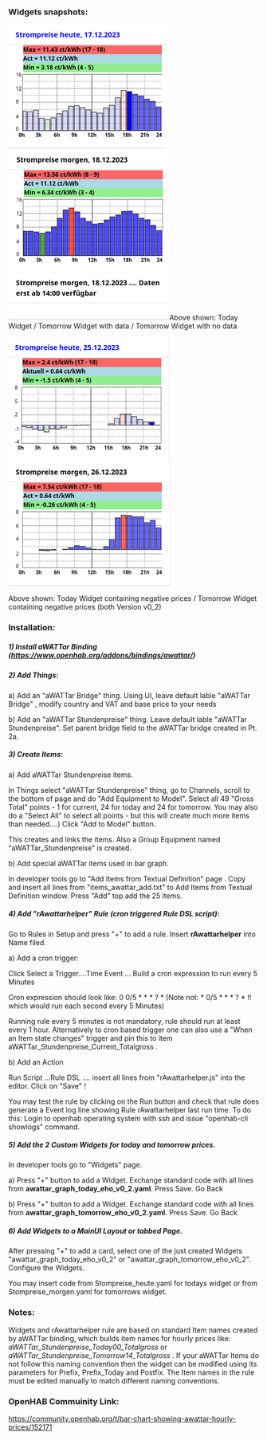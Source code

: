 ### Widgets snapshots:
<img src="Price_plot_today_v1.png"> <img src="Price_plot_tomorrow_ok_v1.png"> <img src="Price_plot_tomorrow_nodata_v1.png">
Above shown: Today Widget /  Tomorrow Widget with data / Tomorrow Widget with no data

<img src="Price_plot_today_with_neg_prices_v2.png"> <img src="Price_plot_tomorrow_with_neg_prices_v2.png">

Above shown: Today Widget containing negative prices /  Tomorrow Widget containing negative prices (both Version v0_2)

### Installation:

##### 1) Install aWATTar Binding (https://www.openhab.org/addons/bindings/awattar/)
##### 2) Add Things: 
 a) Add an "aWATTar Bridge" thing. Using UI, leave default lable "aWATTar Bridge" , modify country and VAT and base price to your needs
   
 b) Add an "aWATTar Stundenpreise" thing. Leave default lable "aWATTar Stundenpreise".  Set parent bridge field to the aWATTar bridge created in Pt. 2a.
##### 3) Create Items:
 a) Add aWATTar Stundenpreise items.
 
In Things select "aWATTar Stundenpreise" thing, go to Channels, scroll to the bottom of page 
and do "Add Equipment to Model". Select all 49 "Gross Total" points - 1 for current, 24 for today and 24 for tomorrow. You may also do a "Select All" to select all points - but this will create much more items than needed....)
Click "Add to Model" button. 

This creates and links the items. Also a Group Equipment named "aWATTar_Stundenpreise" is created.
   
 b) Add special aWATTar items used in bar graph. 
 
 In developer tools go to "Add Items from Textual Definition" page . 
Copy and insert all lines from "items_awattar_add.txt" to Add Items from Textual Definition window.
Press "Add" top add the 25 items.
##### 4) Add "rAwattarhelper" Rule (cron triggered Rule DSL script):
   Go to Rules in Setup and press "+" to add a rule. Insert **rAwattarhelper** into Name filed.
   
 a) Add a cron trigger:
 
 Click Select a Trigger....Time Event ... Build a cron expression to run every 5 Minutes

Cron expression should look like: 0 0/5 * * * ? *
(Note not: * 0/5 * * * ? *   !! which would run each second every 5 Minutes)
      
Running rule every 5 minutes is not mandatory, rule should run at least every 1 hour. Alternatively to cron based trigger one can also use a "When an Item state changes" trigger and pin this to item aWATTar_Stundenpreise_Current_Totalgross .
   
 b) Add an Action
 
 Run Script ...Rule DSL .... insert all lines from "rAwattarhelper.js" into the editor. Click on "Save" !
   
 You may test the rule by clicking on the Run button and check that rule does generate a Event log line showing Rule rAwattarhelper last run time. To do this: Login to openhab operating system with ssh and issue "openhab-cli showlogs" command.
   
##### 5) Add the 2 Custom Widgets for today and tomorrow prices. 

In developer tools go to "Widgets" page.
   
   a) Press "+" button to add a Widget. Exchange standard code with all lines from **awattar_graph_today_eho_v0_2.yaml**. Press Save. Go Back
   
   b) Press "+" button to add a Widget. Exchange standard code with all lines from **awattar_graph_tomorrow_eho_v0_2.yaml**. Press Save. Go Back
   
##### 6) Add Widgets to a MainUI Layout or tabbed Page.
    
   After pressing "+" to add a card, select one of the just created Widgets "awattar_graph_today_eho_v0_2" or "awattar_graph_tomorrow_eho_v0_2".
   Configure the Widgets. 
   
   You may insert code from Stompreise_heute.yaml for todays widget or from Stompreise_morgen.yaml for tomorrows widget.
   
### Notes:

Widgets and rAwattarhelper rule are based on standard Item names created by aWATTar binding, which builds item names for hourly prices like: *aWATTar_Stundenpreise_Today00_Totalgross* or *aWATTar_Stundenpreise_Tomorrow14_Totalgross* . If your aWATTar Items do not follow this naming convention then the widget can be modified using its parameters for Prefix, Prefix_Today and Postfix. The Item names in the rule must be edited manually to match different naming conventions.

### OpenHAB Commuinity Link:
https://community.openhab.org/t/bar-chart-showing-awattar-hourly-prices/152171
